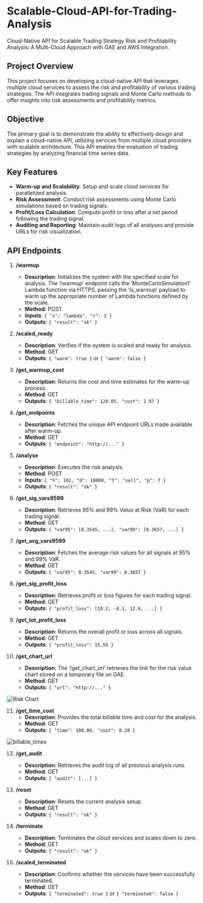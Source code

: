 # Scalable-Cloud-API-for-Trading-Analysis
Cloud-Native API for Scalable Trading Strategy Risk and Profitability Analysis: A Multi-Cloud Approach with GAE and AWS Integration.

## Project Overview
This project focuses on developing a cloud-native API that leverages multiple cloud services to assess the risk and profitability of various trading strategies. The API integrates trading signals and Monte Carlo methods to offer insights into risk assessments and profitability metrics.

## Objective
The primary goal is to demonstrate the ability to effectively design and explain a cloud-native API, utilizing services from multiple cloud providers with scalable architecture. This API enables the evaluation of trading strategies by analyzing financial time series data.

## Key Features
- **Warm-up and Scalability**: Setup and scale cloud services for parallelized analysis.
- **Risk Assessment**: Conduct risk assessments using Monte Carlo simulations based on trading signals.
- **Profit/Loss Calculation**: Compute profit or loss after a set period following the trading signal.
- **Auditing and Reporting**: Maintain audit logs of all analyses and provide URLs for risk visualization.

## API Endpoints

1. **/warmup**
   - **Description**: Initializes the system with the specified scale for analysis. The ‘/warmup’ endpoint calls the ‘MonteCarloSimulation1’ Lambda function via HTTPS, passing the ‘is_warmup’ payload to warm up the appropriate number of Lambda functions defined by the scale.
   - **Method**: POST
   - **Inputs**: `{ "s": "lambda", "r": 3 }`
   - **Outputs**: `{ "result": "ok" }`

2. **/scaled_ready**
   - **Description**: Verifies if the system is scaled and ready for analysis.
   - **Method**: GET
   - **Outputs**: `{ "warm": true }` or `{ "warm": false }`

3. **/get_warmup_cost**
   - **Description**: Returns the cost and time estimates for the warm-up process.
   - **Method**: GET
   - **Outputs**: `{ "billable_time": 120.05, "cost": 2.97 }`

4. **/get_endpoints**
   - **Description**: Fetches the unique API endpoint URLs made available after warm-up.
   - **Method**: GET
   - **Outputs**: `{ "endpoint": "http://..." }`

5. **/analyse**
   - **Description**: Executes the risk analysis.
   - **Method**: POST
   - **Inputs**: `{ "h": 101, "d": 10000, "t": "sell", "p": 7 }`
   - **Outputs**: `{ "result": "ok" }`

6. **/get_sig_vars9599**
   - **Description**: Retrieves 95% and 99% Value at Risk (VaR) for each trading signal.
   - **Method**: GET
   - **Outputs**: `{ "var95": [0.3545, ...], "var99": [0.3657, ...] }`

7. **/get_avg_vars9599**
   - **Description**: Fetches the average risk values for all signals at 95% and 99% VaR.
   - **Method**: GET
   - **Outputs**: `{ "var95": 0.3545, "var99": 0.3657 }`

8. **/get_sig_profit_loss**
   - **Description**: Retrieves profit or loss figures for each trading signal.
   - **Method**: GET
   - **Outputs**: `{ "profit_loss": [10.2, -8.1, 12.6, ...] }`

9. **/get_tot_profit_loss**
   - **Description**: Returns the overall profit or loss across all signals.
   - **Method**: GET
   - **Outputs**: `{ "profit_loss": 15.55 }`

10. **/get_chart_url**
    - **Description**: The ‘/get_chart_url’ retrieves the link for the risk value chart stored on a temporary file on GAE.
    - **Method**: GET
    - **Outputs**: `{ "url": "http://..." }`

![Risk Chart](https://github.com/user-attachments/assets/ee242b6c-86fc-4484-bd17-4e9743e92d2b)


11. **/get_time_cost**
    - **Description**: Provides the total billable time and cost for the analysis.
    - **Method**: GET
    - **Outputs**: `{ "time": 100.00, "cost": 8.20 }`
   

![billable_times](https://github.com/user-attachments/assets/d3bbe32b-939c-4435-ab41-181f3bd95012)

12. **/get_audit**
    - **Description**: Retrieves the audit log of all previous analysis runs.
    - **Method**: GET
    - **Outputs**: `{ "audit": [...] }`

13. **/reset**
    - **Description**: Resets the current analysis setup.
    - **Method**: GET
    - **Outputs**: `{ "result": "ok" }`

14. **/terminate**
    - **Description**: Terminates the cloud services and scales down to zero.
    - **Method**: GET
    - **Outputs**: `{ "result": "ok" }`

15. **/scaled_terminated**
    - **Description**: Confirms whether the services have been successfully terminated.
    - **Method**: GET
    - **Outputs**: `{ "terminated": true }` or `{ "terminated": false }`
